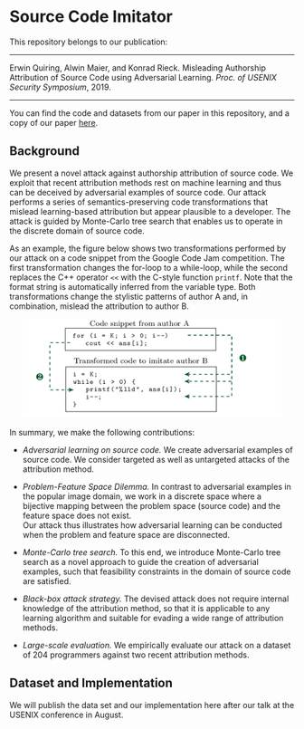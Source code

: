 # Source Code Imitator

This repository belongs to our publication:

---

Erwin Quiring, Alwin Maier, and Konrad Rieck. Misleading Authorship Attribution of Source Code using Adversarial Learning. *Proc. of USENIX Security Symposium*, 2019.

---

You can find the code and datasets from our paper in this repository, and a copy of our paper
[here](https://arxiv.org/abs/1905.12386).

## Background
We present a novel attack against authorship
attribution of source code.
We exploit that recent attribution methods rest on machine learning and
thus can be deceived by adversarial examples of source code.
Our attack performs a series of semantics-preserving
code transformations that mislead learning-based attribution but appear
plausible to a developer.
The attack is guided by Monte-Carlo tree search that enables us to
operate in the discrete domain of source code.

As an example, the figure below shows two
transformations performed by our attack on a code snippet from the
Google Code Jam competition. The first transformation changes the for-loop
to a while-loop, while the second replaces the C++ operator `<<`
with the C-style function `printf`. Note that the format string
is automatically inferred from the variable type.  Both
transformations change the stylistic patterns of author A and, in
combination, mislead the attribution to author B.

<p align="center">
<img src="./intro-imitator.jpg" width="458" height="175" alt="Example of our attack" />
</p>

In summary, we make the following contributions:
- *Adversarial learning on source code.* We create adversarial examples
of source code. We consider targeted as well as untargeted attacks of the attribution method.

-  *Problem-Feature Space Dilemma.*
In contrast to adversarial examples in the popular image domain, we
work in a discrete space where a bijective mapping between the problem space
(source code) and the feature space does not exist.  
Our attack thus illustrates how adversarial learning can be conducted when the problem and feature space are disconnected.

- *Monte-Carlo tree search.* To this end, we introduce Monte-Carlo tree search as a novel approach to guide the creation of adversarial examples, such that feasibility constraints in the domain of source code are satisfied.

- *Black-box attack strategy.* The devised attack does not require internal knowledge of the attribution method, so that it is applicable to any learning algorithm and suitable for evading a wide range of attribution methods.

- *Large-scale evaluation.* We empirically evaluate our attack on a dataset of 204 programmers against two recent attribution methods.

## Dataset and Implementation

We will publish the data set and our implementation here
after our talk at the USENIX conference in August.
